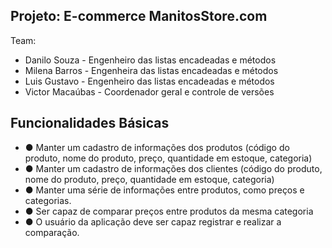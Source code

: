 ## Projeto: E-commerce ManitosStore.com

Team:

- Danilo Souza - Engenheiro das listas encadeadas e métodos
- Milena Barros - Engenheira das listas encadeadas e métodos 
- Luis Gustavo - Engenheiro das listas encadeadas e métodos 
- Victor Macaúbas - Coordenador geral e controle de versões  

## Funcionalidades Básicas

- ●	Manter um cadastro de informações dos produtos (código do produto, nome do produto, preço, quantidade em estoque, categoria)
- ●	Manter um cadastro de informações dos clientes (código do produto, nome do produto, preço, quantidade em estoque, categoria)
- ●	Manter uma série de informações entre produtos, como preços e categorias.
- ●	Ser capaz de comparar preços entre produtos da mesma categoria 
- ●	O usuário da aplicação deve ser capaz registrar e realizar a comparação.
